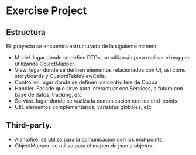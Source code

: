 # Exercise Project


## Estructura

EL proyecto se encuentra estructurado de la siguiente manera:

- Model. lugar donde se define DTOs, se utilizarán para realizar el mapper utilizando ObjectMapper.
- View. lugar donde se definen elementos relacionados con UI, así como storyboards y CustomTableViewCells.
- Controller. lugar donde se definen los controllers de Cocoa
- Handler. Facade que sirve para interactuar con Services, a futuro con base de datos, tracking, etc
- Service. lugar donde se realiza la comunicación con los end-points
- Util. elementos complementarios, variables globales, etc

## Third-party. 

- Alamofire. se utiliza para la comunicación con los end-points.
- ObjectMapper. se utiliza para el mapeo de json a objetos.
